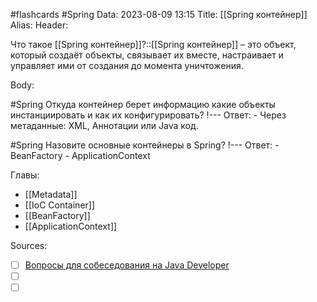 #flashcards #Spring 
Data: 2023-08-09 13:15
Title: [[Spring контейнер]]
Alias:
Header:

Что такое [[Spring контейнер]]?::[[Spring контейнер]] – это объект, который создаёт объекты, связывает их вместе, настраивает и управляет ими от создания до момента уничтожения.
<!--SR:!2023-11-03,10,750-->


Body:



#Spring 
Откуда контейнер берет информацию какие объекты инстанциировать и как их конфигурировать?
!---
Ответ:
	- Через метаданные: XML, Аннотации или Java код.
<!--SR:!2023-11-03,10,423-->



#Spring 
Назовите основные контейнеры в Spring?
!---
Ответ:
	 - BeanFactory
	 - ApplicationContext
<!--SR:!2023-11-04,10,463-->



Главы:
- [[Metadata]]
- [[IoC Container]]
- [[BeanFactory]]
- [[ApplicationContext]]


Sources:
- [ ] [Вопросы для собеседования на Java Developer](https://github.com/enhorse/java-interview/blob/master/README.md#%D0%9E%D0%9E%D0%9F)
- [ ] []()
- [ ] []()
